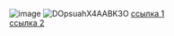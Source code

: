 ![image](https://user-images.githubusercontent.com/110246454/184146647-740ce8c5-0c97-4d0c-ab49-55581e5dfbab.png)
![DOpsuahX4AABK3O](https://user-images.githubusercontent.com/110246454/184381066-bd4dfb83-6cbe-4c2b-a49c-b8945ad7ce2b.jpg)
[ссылка 1](https://youtu.be/mkDbtqGzAyM)  
[ссылка 2](https://youtu.be/rsZ-apX9tl4)
